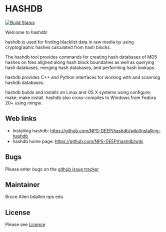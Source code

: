 HASHDB
======
[![Build Status](https://travis-ci.com/NPS-DEEP/hashdeep.svg?branch=master)](https://travis-ci.com/NPS-DEEP/hashdeep)

Welcome to hashdb!


hashdb is used for finding blacklist data in raw media
by using cryptographic hashes calculated from hash blocks.

The hashdb tool provides commands for creating hash databases
of MD5 hashes on files aligned along hash block boundaries as well as querying
hash databases, merging hash databases, and performing hash lookups.

hashdb provides C++ and Python interfaces for working with and scanning
hashdb databases.

hashdb builds and installs on Linux and OS X systems using
configure; make; make install.  hashdb also cross-compiles to Windows
from Fedora 20+ using mingw.

Web links
----------
* Installing hashdb: https://github.com/NPS-DEEP/hashdb/wiki/Installing-hashdb
* hashdb home page: https://github.com/NPS-DEEP/hashdb/wiki

Bugs
----
Please enter bugs on the [github issue tracker](https://github.com/NPS-DEEP/hashdb/issues?state=open)

Maintainer
----------
Bruce Allen bdallen nps edu

License
-------
Please see [Licence](https://github.com/NPS-DEEP/hashdb/wiki/License)

